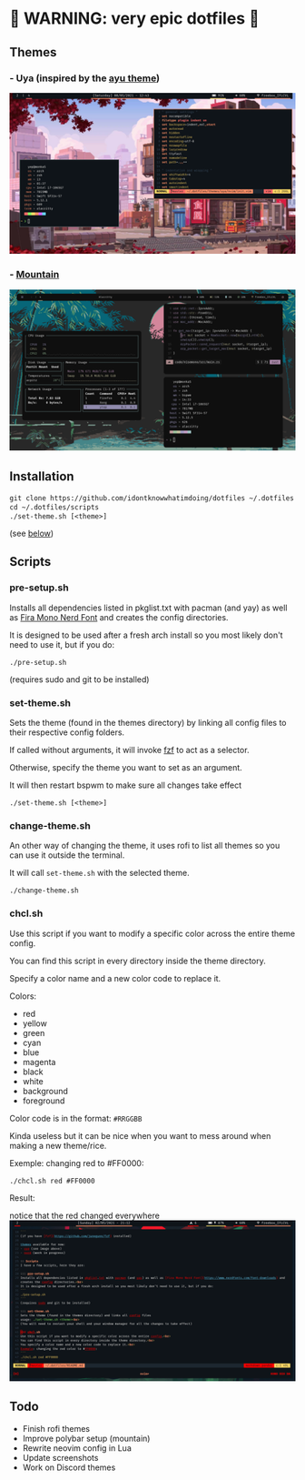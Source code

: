 #  WARNING: very epic dotfiles 

## Themes

### - Uya (inspired by the [ayu theme](https://github.com/ayu-theme))
![uya theme](screenshots/uya.png)

### - [Mountain](https://github.com/pradyungn/Mountain)
![mountain theme](screenshots/mountain.png)

## Installation
```
git clone https://github.com/idontknowwhatimdoing/dotfiles ~/.dotfiles
cd ~/.dotfiles/scripts
./set-theme.sh [<theme>]
```
(see [below](#scripts))

## Scripts

### pre-setup.sh
Installs all dependencies listed in pkglist.txt with pacman (and yay) as well as [Fira Mono Nerd Font](https://www.nerdfonts.com/font-downloads) and creates the config directories.

It is designed to be used after a fresh arch install so you most likely don't need to use it, but if you do:
```
./pre-setup.sh
```
(requires sudo and git to be installed)

### set-theme.sh
Sets the theme (found in the themes directory) by linking all config files to their respective config folders.

If called without arguments, it will invoke [fzf](https://github.com/junegunn/fzf) to act as a selector.

Otherwise, specify the theme you want to set as an argument.

It will then restart bspwm to make sure all changes take effect
```
./set-theme.sh [<theme>]
```

### change-theme.sh
An other way of changing the theme, it uses rofi to list all themes so you can use it outside the terminal.

It will call `set-theme.sh` with the selected theme.
```
./change-theme.sh
```

### chcl.sh
Use this script if you want to modify a specific color across the entire theme config.

You can find this script in every directory inside the theme directory.

Specify a color name and a new color code to replace it.

Colors:
- red
- yellow
- green
- cyan
- blue
- magenta
- black
- white
- background
- foreground

Color code is in the format: `#RRGGBB`

Kinda useless but it can be nice when you want to mess around when making a new theme/rice.

Exemple: changing red to #FF0000:
```
./chcl.sh red #FF0000
```

Result:

notice that the red changed everywhere
![demontrate chcl.sh](screenshots/chcl.png)

## Todo
- Finish rofi themes
- Improve polybar setup (mountain)
- Rewrite neovim config in Lua
- Update screenshots
- Work on Discord themes
